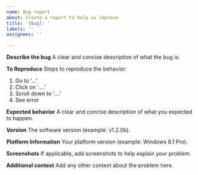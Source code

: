 ```yaml
---
name: Bug report
about: Create a report to help us improve
title: '[Bug]: '
labels: ''
assignees: ''

---
```


**Describe the bug**
A clear and concise description of what the bug is.

**To Reproduce**
Steps to reproduce the behavior:
1. Go to '...'
2. Click on '....'
3. Scroll down to '....'
4. See error

**Expected behavior**
A clear and concise description of what you expected to happen.

**Version**
The software version (example: v1.2.0b).

**Platform Information**
Your platform version (example: Windows 8.1 Pro).

**Screenshots**
If applicable, add screenshots to help explain your problem.

**Additional context**
Add any other context about the problem here.
